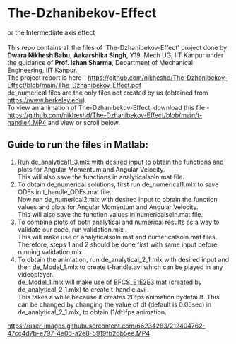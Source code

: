 # The-Dzhanibekov-Effect
or the Intermediate axis effect<br><br>
This repo contains all the files of 'The-Dzhanibekov-Effect' project done by **Dwara Nikhesh Babu**, **Aakarshika Singh**, Y19, Mech UG, IIT Kanpur under the guidance of **Prof. Ishan Sharma**, Department of Mechanical Engineering, IIT Kanpur.<br>
The project report is here - https://github.com/nikheshd/The-Dzhanibekov-Effect/blob/main/The_Dzhanibekov_Effect.pdf<br>
de_numerical files are the only files not created by us (obtained from https://www.berkeley.edu).<br>
To view an animation of The-Dzhanibekov-Effect, download this file - https://github.com/nikheshd/The-Dzhanibekov-Effect/blob/main/t-handle4.MP4 and view or scroll below.

## Guide to run the files in Matlab:

1. Run de_analytical1_3.mlx with desired input to obtain the functions and plots for Angular Momentum and Angular Velocity.<br>
This will also save the functions in analyticalsoln.mat file.<br>
2. To obtain de_numerical solutions, first run de_numerical1.mlx to save ODEs in t_handle_ODEs.mat file.<br>
Now run de_numerical2.mlx with desired input to obtain the function values and plots for Angular Momentum and Angular Velocity. <br>
This will also save the function values in numericalsoln.mat file.<br>
3. To combine plots of both analytical and numerical results as a way to validate our code, run validation.mlx . <br>
This will make use of analyticalsoln.mat  and numericalsoln.mat files.<br>
Therefore, steps 1 and 2 should be done first with same input before running validation.mlx .<br>
4. To obtain the animation, run de_analytical_2_1.mlx with desired input and then de_Model_1.mlx to create t-handle.avi which can be played in any videoplayer.<br>
de_Model_1.mlx will make use of BFCS_E1E2E3.mat (created by de_analytical_2_1.mlx) to create t-handle.avi .<br>
This takes a while because it creates 20fps animation bydefault. This can be changed by changing the value of dt (default is 0.05sec) in de_analytical_2_1.mlx, to obtain (1/dt)fps animation. <br>


https://user-images.githubusercontent.com/66234283/212404762-47cc4d7b-e797-4e06-a2e8-5919fb2db5ee.MP4

